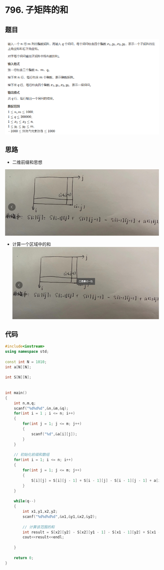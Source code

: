 # 796. 子矩阵的和

## 题目
![图 1](../../images/7d5e8d1ee457fb87383343ea37fb9a6aeb886b6b2118894397df6397aa98cb36.png)  


## 思路
* 二维前缀和思想

![图 4](../../images/1b1c1914650d5ce3d358d2d717d327caf41b67f5b1fac2d93af8b62a57b63b41.png)  

* 计算一个区域中的和
![图 5](../../images/095cd8d4b845989f93f5d5d4c0422e46688402c2ba8b9a180e177b824bd93c8a.png)  


## 代码

```cpp
#include<iostream>
using namespace std;

const int N = 1010;
int a[N][N];

int S[N][N];


int main()
{
    int n,m,q;
    scanf("%d%d%d",&n,&m,&q);
    for(int i = 1 ; i <= n; i++)
    {
        for(int j = 1; j <= m; j++)
        {
            scanf("%d",&a[i][j]);
        }
    }
    
    // 初始化前缀和数组
    for(int i = 1; i <= n; i++)
    {
        for(int j = 1; j <= m; j++)
        {
            S[i][j] = S[i][j - 1] + S[i - 1][j] - S[i - 1][j - 1] + a[i][j];
        }
    }
    
    while(q--)
    {
        int x1,y1,x2,y2;
        scanf("%d%d%d%d",&x1,&y1,&x2,&y2);
        
        // 计算该范围的和 
        int result = S[x2][y2] - S[x2][y1 - 1] - S[x1 - 1][y2] + S[x1 - 1][y1 - 1];
        cout<<result<<endl;
        
    }
    
    return 0;
}

```




